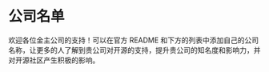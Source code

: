 <script setup>
import { VPTeamMembers } from 'vitepress/theme'

const members = [
  {
    avatar: 'https://avatars.githubusercontent.com/u/499550?v=4',
    name: 'Evan You',
    title: 'Author of @vuejs and @vitejs',
    links: [
      { icon: 'github', link: 'https://github.com/yyx990803' },
      { icon: 'twitter', link: 'https://twitter.com/youyuxi' }
    ]
  },
    {
    avatar: 'https://avatars.githubusercontent.com/u/12064746?v=4',
    name: '句乐部',
    title: '让你上瘾的 英语学习工具',
    links: [
      { icon: 'github', link: 'https://github.com/cuixueshe/earthworm' },
      { icon: 'twitter', link: 'https://x.com/cuixr1314' }
    ]
  }
]
</script>

# 公司名单

欢迎各位金主公司的支持！可以在官方 README 和下方的列表中添加自己的公司名称，让更多的人了解到贵公司对开源的支持，提升贵公司的知名度和影响力，并对开源社区产生积极的影响。

<VPTeamMembers size="small" :members />
